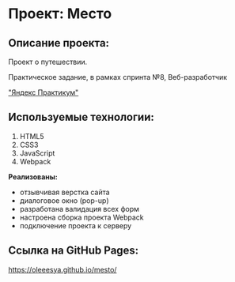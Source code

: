 # Проект: Место

## Описание проекта:
Проект о путешествии. 

Практическое задание, в рамках спринта №8, Веб-разработчик  

["Яндекс Практикум"](https://practicum.yandex.ru/)  

## Используемые технологии:
1. HTML5
2. CSS3
3. JavaScript
4. Webpack

**Реализованы:** 
* отзывчивая верстка сайта
* диалоговое окно (pop-up)
* разработана валидация всех форм
* настроена сборка проекта Webpack
* подключение проекта к серверу

## Ссылка на GitHub Pages:

https://oleeesya.github.io/mesto/
